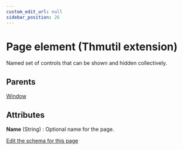 ```yaml
---
custom_edit_url: null
sidebar_position: 26
---
```

# Page element (Thmutil extension)
Named set of controls that can be shown and hidden collectively.

## Parents
[Window](window.md)

## Attributes
**Name** (String)
  : Optional name for the page.


[Edit the schema for this page](https://github.com/wixtoolset/web/blob/master/src/xsd4/thmutil.xsd)